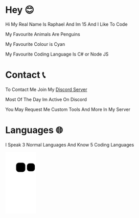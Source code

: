 # Hey 😊
Hi My Real Name Is Raphael And Im 15 And I Like To Code

My Favourite Animals Are Penguins

My Favourite Colour is Cyan

My Favourite Coding Language Is C# or Node JS

# Contact 📞
To Contact Me Join My [Discord Server](https://dsc.gg/polar69)

Most Of The Day Im Active On Discord

You May Request Me Custom Tools And More In My Server

# Languages 🌐
I Speak 3 Normal Languages And Know 5 Coding Languages

![](https://raw.githubusercontent.com/rafaballerini/rafaballerini/output/github-contribution-grid-snake.svg)
